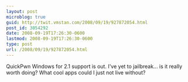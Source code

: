 ```yaml
---
layout: post
microblog: true
guid: http://twit.vmstan.com/2008/09/19/927872054.html
post_id: 3054292
date: 2008-09-19T17:26:30-0600
lastmod: 2008-09-19T17:26:30-0600
type: post
url: /2008/09/19/927872054.html
---
```

QuickPwn Windows for 2.1 support is out. I've yet to jailbreak... is it really worth doing? What cool apps could I just not live without?
